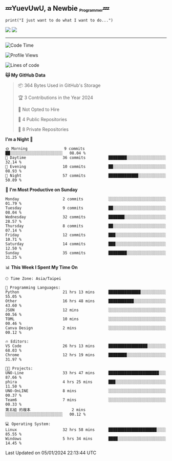 ## :zzz:YuevUwU, a Newbie <sub><sup><sub>Programmer</sub></sup></sub>:zzz:
```python3
print("I just want to do what I want to do...")
```
<picture>
  <source
    srcset="https://github-readme-stats.vercel.app/api?username=YuevUwU&show_icons=true&theme=midnight-purple&hide_border=true&border_radius=10&show=reviews"
    media="(prefers-color-scheme: dark)"
  />
  <source
    srcset="https://github-readme-stats.vercel.app/api?username=YuevUwU&show_icons=true&theme=buefy&hide_border=true&border_radius=10&show=reviews"
    media="(prefers-color-scheme: light), (prefers-color-scheme: no-preference)"
  />
  <img src="https://github-readme-stats.vercel.app/api?username=YuevUwU&show_icons=true&theme=midnight-purple&hide_border=true&border_radius=10&show=reviews" />
</picture>

<picture>
  <source
    srcset="https://github-readme-stats.vercel.app/api/top-langs/?username=YuevUwU&layout=donut&theme=midnight-purple&hide_border=true&border_radius=10&"
    media="(prefers-color-scheme: dark)"
  />
  <source
    srcset="https://github-readme-stats.vercel.app/api/top-langs/?username=YuevUwU&layout=donut&theme=buefy&hide_border=true&border_radius=10"
    media="(prefers-color-scheme: light), (prefers-color-scheme: no-preference)"
  />
  <img src="https://github-readme-stats.vercel.app/api/top-langs/?username=YuevUwU&layout=donut&theme=midnight-purple&hide_border=true&border_radius=10" />
</picture>

---

<!--START_SECTION:waka-->
![Code Time](http://img.shields.io/badge/Code%20Time-48%20hrs%2040%20mins-blue)

![Profile Views](http://img.shields.io/badge/Profile%20Views-20-blue)

![Lines of code](https://img.shields.io/badge/From%20Hello%20World%20I%27ve%20Written-11.1%20thousand%20lines%20of%20code-blue)

**🐱 My GitHub Data** 

> 📦 364 Bytes Used in GitHub's Storage 
 > 
> 🏆 3 Contributions in the Year 2024
 > 
> 🚫 Not Opted to Hire
 > 
> 📜 4 Public Repositories 
 > 
> 🔑 8 Private Repositories 
 > 
**I'm a Night 🦉** 

```text
🌞 Morning                9 commits           ██░░░░░░░░░░░░░░░░░░░░░░░   08.04 % 
🌆 Daytime                36 commits          ████████░░░░░░░░░░░░░░░░░   32.14 % 
🌃 Evening                10 commits          ██░░░░░░░░░░░░░░░░░░░░░░░   08.93 % 
🌙 Night                  57 commits          █████████████░░░░░░░░░░░░   50.89 % 
```
📅 **I'm Most Productive on Sunday** 

```text
Monday                   2 commits           ░░░░░░░░░░░░░░░░░░░░░░░░░   01.79 % 
Tuesday                  9 commits           ██░░░░░░░░░░░░░░░░░░░░░░░   08.04 % 
Wednesday                32 commits          ███████░░░░░░░░░░░░░░░░░░   28.57 % 
Thursday                 8 commits           ██░░░░░░░░░░░░░░░░░░░░░░░   07.14 % 
Friday                   12 commits          ███░░░░░░░░░░░░░░░░░░░░░░   10.71 % 
Saturday                 14 commits          ███░░░░░░░░░░░░░░░░░░░░░░   12.50 % 
Sunday                   35 commits          ████████░░░░░░░░░░░░░░░░░   31.25 % 
```


📊 **This Week I Spent My Time On** 

```text
🕑︎ Time Zone: Asia/Taipei

💬 Programming Languages: 
Python                   21 hrs 13 mins      ██████████████░░░░░░░░░░░   55.05 % 
Other                    16 hrs 48 mins      ███████████░░░░░░░░░░░░░░   43.60 % 
JSON                     12 mins             ░░░░░░░░░░░░░░░░░░░░░░░░░   00.56 % 
TOML                     10 mins             ░░░░░░░░░░░░░░░░░░░░░░░░░   00.46 % 
Canva Design             2 mins              ░░░░░░░░░░░░░░░░░░░░░░░░░   00.12 % 

🔥 Editors: 
VS Code                  26 hrs 13 mins      █████████████████░░░░░░░░   68.03 % 
Chrome                   12 hrs 19 mins      ████████░░░░░░░░░░░░░░░░░   31.97 % 

🐱‍💻 Projects: 
UNO-Line                 33 hrs 47 mins      ██████████████████████░░░   87.66 % 
phira                    4 hrs 25 mins       ███░░░░░░░░░░░░░░░░░░░░░░   11.50 % 
UNO-OnLINE               8 mins              ░░░░░░░░░░░░░░░░░░░░░░░░░   00.37 % 
Team6                    7 mins              ░░░░░░░░░░░░░░░░░░░░░░░░░   00.33 % 
第五組 的複本                  2 mins              ░░░░░░░░░░░░░░░░░░░░░░░░░   00.12 % 

💻 Operating System: 
Linux                    32 hrs 58 mins      █████████████████████░░░░   85.55 % 
Windows                  5 hrs 34 mins       ████░░░░░░░░░░░░░░░░░░░░░   14.45 % 
```


 Last Updated on 05/01/2024 22:13:44 UTC
<!--END_SECTION:waka-->
